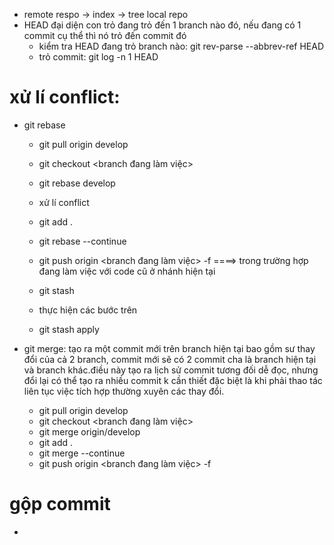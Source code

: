 - remote respo -> index -> tree local repo
- HEAD đại diện con trỏ đang trỏ đến 1 branch nào đó, nếu đang có 1 commit cụ thể thì nó trỏ đến commit đó
  + kiểm tra HEAD đang trỏ branch nào: git rev-parse --abbrev-ref HEAD
  + trỏ commit: git log -n 1 HEAD


# xử lí conflict:

- git rebase

  - git pull origin develop
  - git checkout <branch đang làm việc>
  - git rebase develop
  - xử lí conflict
  - git add .
  - git rebase --continue
  - git push origin <branch đang làm việc> -f
    ====> trong trường hợp đang làm việc với code cũ ở nhánh hiện tại

  - git stash
  - thực hiện các bước trên
  - git stash apply

- git merge: tạo ra một commit mới trên branch hiện tại bao gồm sư thay đổi của cả 2 branch, commit mới sẽ có 2 commit cha là branch hiện tại và branch khác.điều này tạo ra lịch sử commit tương đối dễ đọc, nhưng đổi lại có thể tạo ra nhiều commit k cần thiết đặc biệt là khi phải thao tác liên tục việc tích hợp thường xuyên các thay đổi.
  - git pull origin develop
  - git checkout <branch đang làm việc>
  - git merge origin/develop
  - git add .
  - git merge --continue
  - git push origin <branch đang làm việc> -f

# gộp commit

-

